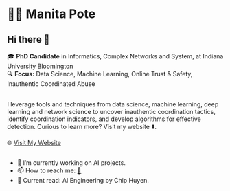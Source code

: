 # 👨‍💻 Manita Pote  
## Hi there 👋
🎓 **PhD Candidate** in Informatics, Complex Networks and System, at Indiana University Bloomington  
🔍 **Focus:** Data Science, Machine Learning, Online Trust & Safety, Inauthentic Coordinated Abuse <br /><br />

I leverage tools and techniques from data science, machine learning, deep learning and network science to uncover inauthentic coordination tactics, identify coordination indicators, and develop algorithms for effective detection. Curious to learn more? Visit my website ⬇️. <br />

🌐 [Visit My Website](https://manitapote.github.io)

## 
- 🌱 I’m currently working on AI projects.
- 📫 How to reach me: [📧](mailto:manitapote@gmail.com)
- 📖 Current read: AI Engineering by Chip Huyen.
